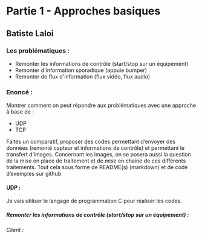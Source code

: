 # Partie 1 - Approches basiques

## Batiste Laloi

### Les problématiques :

- Remonter les informations de contrôle (start/stop sur un équipement)
- Remonter d'information sporadique (appuie bumper)
- Remonter de flux d'information (flux vidéo, flux audio)

### Enoncé : 

Montrer comment on peut répondre aux problématiques avec une approche à base de :
- UDP
- TCP

Faites un comparatif, proposer des codes permettant d’envoyer des données (remonté capteur et informations de contrôle) et permettant le transfert d’images. Concernant les images, on se posera aussi la question de la mise en place de traitement et de mise en chaine de ces différents traitements. Tout cela sous forme de README(s) (markdown) et de code d’exemples sur github

#### UDP : 

Je vais utiliser le langage de programmation C pour réaliser les codes.

##### Remonter les informations de contrôle (start/stop sur un équipement) :

###### Client :
